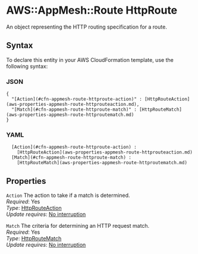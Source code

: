 # AWS::AppMesh::Route HttpRoute<a name="aws-properties-appmesh-route-httproute"></a>

An object representing the HTTP routing specification for a route\.

## Syntax<a name="aws-properties-appmesh-route-httproute-syntax"></a>

To declare this entity in your AWS CloudFormation template, use the following syntax:

### JSON<a name="aws-properties-appmesh-route-httproute-syntax.json"></a>

```
{
  "[Action](#cfn-appmesh-route-httproute-action)" : [HttpRouteAction](aws-properties-appmesh-route-httprouteaction.md),
  "[Match](#cfn-appmesh-route-httproute-match)" : [HttpRouteMatch](aws-properties-appmesh-route-httproutematch.md)
}
```

### YAML<a name="aws-properties-appmesh-route-httproute-syntax.yaml"></a>

```
﻿  [Action](#cfn-appmesh-route-httproute-action) : 
    [HttpRouteAction](aws-properties-appmesh-route-httprouteaction.md)
﻿  [Match](#cfn-appmesh-route-httproute-match) : 
    [HttpRouteMatch](aws-properties-appmesh-route-httproutematch.md)
```

## Properties<a name="aws-properties-appmesh-route-httproute-properties"></a>

`Action`  <a name="cfn-appmesh-route-httproute-action"></a>
The action to take if a match is determined\.  
*Required*: Yes  
*Type*: [HttpRouteAction](aws-properties-appmesh-route-httprouteaction.md)  
*Update requires*: [No interruption](https://docs.aws.amazon.com/AWSCloudFormation/latest/UserGuide/using-cfn-updating-stacks-update-behaviors.html#update-no-interrupt)

`Match`  <a name="cfn-appmesh-route-httproute-match"></a>
The criteria for determining an HTTP request match\.  
*Required*: Yes  
*Type*: [HttpRouteMatch](aws-properties-appmesh-route-httproutematch.md)  
*Update requires*: [No interruption](https://docs.aws.amazon.com/AWSCloudFormation/latest/UserGuide/using-cfn-updating-stacks-update-behaviors.html#update-no-interrupt)